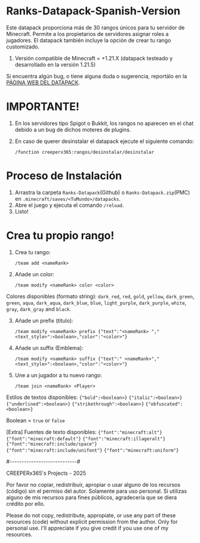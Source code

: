 # Ranks-Datapack-Spanish-Version
Este datapack proporciona más de 30 rangos únicos para tu servidor de Minecraft. Permite a los propietarios de servidores asignar roles a jugadores.
El datapack también incluye la opción de crear tu rango customizado.

1. Versión compatible de Minecraft = +1.21.X (datapack testeado y desarrollado en la versión 1.21.5)

Si encuentra algún bug, o tiene alguna duda o sugerencia, reportálo en la [PÁGINA WEB DEL DATAPACK](https://www.planetminecraft.com/data-pack/ranks-datapack-spanish-version/).

# IMPORTANTE! #
1. En los servidores tipo Spigot o Bukkit, los rangos no aparecen en el chat debido a un bug de dichos moteres de plugins.
2. En caso de querer desinstalar el datapack ejecute el siguiente comando:

    `/function creeperx365:rangos/desinstalar/desinstalar`

# Proceso de Instalación #
1. Arrastra la carpeta `Ranks-Datapack`(Github) o `Ranks-Datapack.zip`(PMC) en `.minecraft/saves/<TuMundo>/datapacks`.
2. Abre el juego y ejecuta el comando `/reload`.
3. Listo!

# Crea tu propio rango! #
1. Crea tu rango:

    `/team add <nameRank>`

2. Añade un color:

    `/team modify <nameRank> color <color>`

Colores disponibles (formato string): `dark_red`, `red`, `gold`, `yellow`, `dark_green`, `green`, `aqua`, `dark_aqua`, `dark_blue`, `blue`, `light_purple`, `dark_purple`, `white`, `gray`, `dark_gray` and `black`.

3. Añade un prefix (título):

    `/team modify <nameRank> prefix {"text":"<nameRank> ","<text_style>":<boolean>,"color":"<color>"}`

4. Añade un suffix (Emblema):

    `/team modify <nameRank> suffix {"text":" <nameRank>","<text_style>":<boolean>,"color":"<color>"}`

5. Une a un jugador a tu nuevo rango:

    `/team join <nameRank> <Player>`


Estilos de textos disponibles:
    `{"bold":<boolean>}`
    `{"italic":<boolean>}`
    `{"underlined":<boolean>}`
    `{"strikethrough":<boolean>}`
    `{"obfuscated":<boolean>}`

Boolean = `true` or `false`

[Extra] Fuentes de texto disponibles:
    `{"font":"minecraft:alt"}`
    `{"font":"minecraft:default"}`
    `{"font":"minecraft:illageralt"}`
    `{"font":"minecraft:include/space"}`
    `{"font":"minecraft:include/unifont"}`
    `{"font":"minecraft:uniform"}`

#----------------------------#

CREEPERx365's Projects - 2025

Por favor no copiar, redistribuir, apropiar o usar alguno de los recursos (código) sin el permiso del autor.
Solamente para uso personal.
Si utilizas alguno de mis recursos para fines públicos, agradecería que se  diera crédito por ello.

Please do not copy, redistribute, appropiate, or use any part of these resources (code) without explicit permission from the author.
Only for personal use.
I'll appreciate if you give credit if you use one of my resources.
